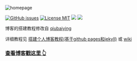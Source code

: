

![homepage](https://raw.githubusercontent.com/heykb/heykb.github.io/master/img/post1-homepage.png)

[![GitHub issues](https://img.shields.io/github/issues/heykb/heykb.github.io.svg?style=flat)](https://github.com/heykb/heykb.github.io/issues)
[![License MIT](https://img.shields.io/badge/license-MIT-blue.svg?style=flat)](https://github.com/home-assistant/home-assistant-iOS/blob/master/LICENSE)
[![](https://img.shields.io/github/stars/heykb/heykb.github.io.svg?style=social&label=Star)](https://github.com/heykb/heykb.github.io)
[![](https://img.shields.io/github/forks/heykb/heykb.github.io.svg?style=social&label=Fork)](https://github.com/heykb/heykb.github.io)


博客的搭建教程修改自 [qiubaiying](https://github.com/qiubaiying/qiubaiying.github.io/) 
 
详细教程见 [搭建个人博客教程(基于github pages和jekyll)](https://wangpei.ink/2019/04/21/%E6%90%AD%E5%BB%BA%E4%B8%AA%E4%BA%BA%E5%8D%9A%E5%AE%A2%E6%95%99%E7%A8%8B(%E5%9F%BA%E4%BA%8Egithub-pages%E5%92%8Cjekyll)/) 或 [wiki](https://github.com/qiubaiying/qiubaiying.github.io/wiki/%E5%8D%9A%E5%AE%A2%E6%90%AD%E5%BB%BA%E8%AF%A6%E7%BB%86%E6%95%99%E7%A8%8B)

>
### [查看博客戳这里 👆](https://wangpei.ink/)


